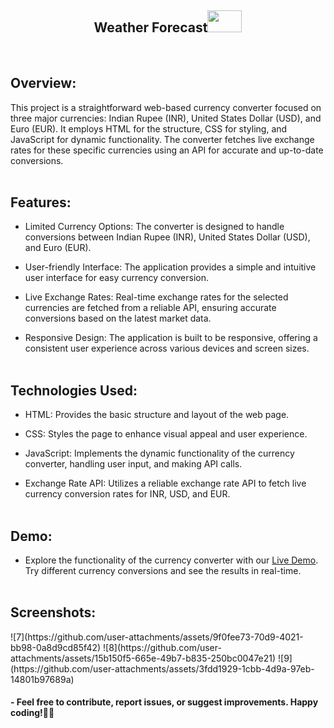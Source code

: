 <h2 align = "center">Weather Forecast<img src="images/fevicon.png" alt="" height="35" width="55"/></h2>
<br>

<h2>Overview:</h2>

This project is a straightforward web-based currency converter focused on three major currencies: Indian Rupee (INR), United States Dollar (USD), and Euro (EUR). It employs HTML for the structure, CSS for styling, and JavaScript for dynamic functionality. The converter fetches live exchange rates for these specific currencies using an API for accurate and up-to-date conversions.
<br><br>

<h2>Features:</h2>

- Limited Currency Options: The converter is designed to handle conversions between Indian Rupee (INR), United States Dollar (USD), and Euro (EUR).
  
- User-friendly Interface: The application provides a simple and intuitive user interface for easy currency conversion.

- Live Exchange Rates: Real-time exchange rates for the selected currencies are fetched from a reliable API, ensuring accurate conversions based on the latest market data.

- Responsive Design: The application is built to be responsive, offering a consistent user experience across various devices and screen sizes.
<br><br>

<h2>Technologies Used:</h2>

- HTML: Provides the basic structure and layout of the web page.

- CSS: Styles the page to enhance visual appeal and user experience.

- JavaScript: Implements the dynamic functionality of the currency converter, handling user input, and making API calls.

- Exchange Rate API: Utilizes a reliable exchange rate API to fetch live currency conversion rates for INR, USD, and EUR.
<br><br>

<h2>Demo:</h2>

- Explore the functionality of the currency converter with our <a href="https://prajyotkalekar.github.io/Weather_Forecast_Application/" target="_blank">Live Demo</a>. Try different currency conversions and see the results in real-time.
<br><br>

<h2>Screenshots:</h2>
![7](https://github.com/user-attachments/assets/9f0fee73-70d9-4021-bb98-0a8d9cd85f42)
![8](https://github.com/user-attachments/assets/15b150f5-665e-49b7-b835-250bc0047e21)
![9](https://github.com/user-attachments/assets/3fdd1929-1cbb-4d9a-97eb-14801b97689a)
<br>

<h4> - Feel free to contribute, report issues, or suggest improvements. Happy coding!🤝💡</h4>
